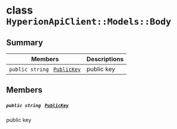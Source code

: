 # class `HyperionApiClient::Models::Body` 

## Summary

 Members                                | Descriptions                                
----------------------------------------|---------------------------------------------
`public string ` [`PublicKey`](#class_hyperion_api_client_1_1_models_1_1_body_1acc6ca52888303fcc5c17b4882570ab2d) | public key

## Members

##### `public string ` [`PublicKey`](#class_hyperion_api_client_1_1_models_1_1_body_1acc6ca52888303fcc5c17b4882570ab2d) 

public key


